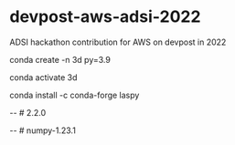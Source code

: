 # devpost-aws-adsi-2022
ADSI hackathon contribution for AWS on devpost in 2022


conda create -n 3d py=3.9

conda activate 3d

conda install -c conda-forge laspy 

-- #  2.2.0

-- # numpy-1.23.1
